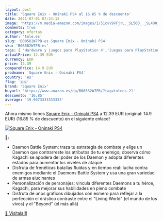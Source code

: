 ```yaml
---
layout: post
title: 'Square Enix - Oninaki PS4 al 16.85 % de descuento'
date: 2021-07-01 07:24:13
image: 'https://m.media-amazon.com/images/I/51cvV9VFjrL._SL500_._SL400_.jpg'
comments: true
category: ofertas
author: 'tole.es'
slug: 'B08582W7PB-es Square Enix - Oninaki PS4'
sku: 'B08582W7PB-es'
tags: [ 'Hardware y juegos para PlayStation 4','Juegos para PlayStation 4','Videojuegos','ps4','square enix', ]
actualPrice: 12.39 EUR
currency: EUR
price: 12.39
comparePrice: 14.9 EUR
prodname: 'Square Enix - Oninaki PS4'
country: 'es'
flag: '🇪🇸'
brand: 'Square Enix'
buyurl: 'https://www.amazon.es/dp/B08582W7PB/?tag=tolees-21'
descuento: '16.85'
average: '19.9073333333333'
---
```


Ahora mismo tienes [Square Enix - Oninaki PS4](https://www.amazon.es/dp/B08582W7PB/?tag=tolees-21) a 12.39 EUR (original: 14.9 EUR) (16.85 %  de descuento) en el siguiente enlace!

[![Square Enix - Oninaki PS4](https://m.media-amazon.com/images/I/51cvV9VFjrL._SL500_._SL400_.jpg)](https://www.amazon.es/dp/B08582W7PB/?tag=tolees-21)

🔎:

- Daemon Battle System: traza tu estrategia de combate y elige un Daemon que contrarreste los atributos de tu enemigo; observa cómo Kagachi se apodera del poder de los Daemon y adopta diferentes estados para aumentar los niveles de ataque
- Disfruta de frenéticas batallas fluidas y en tiempo real: lucha contra enemigos mediante el Daemons Battle System y usa una gran variedad de armas alucinantes
- Personalización de personajes: vincula diferentes Daemons a tu héroe, Kagachi, para mejorar sus habilidades en pleno combate
- Disfruta de unos gráficos dibujados con esmero para reflejar a la perfección el drástico contraste entre el "Living World" (el mundo de los vivos) y el "Beyond" (el más allá)

[🛒 Visítala!!!](https://www.amazon.es/dp/B08582W7PB/?tag=tolees-21)
